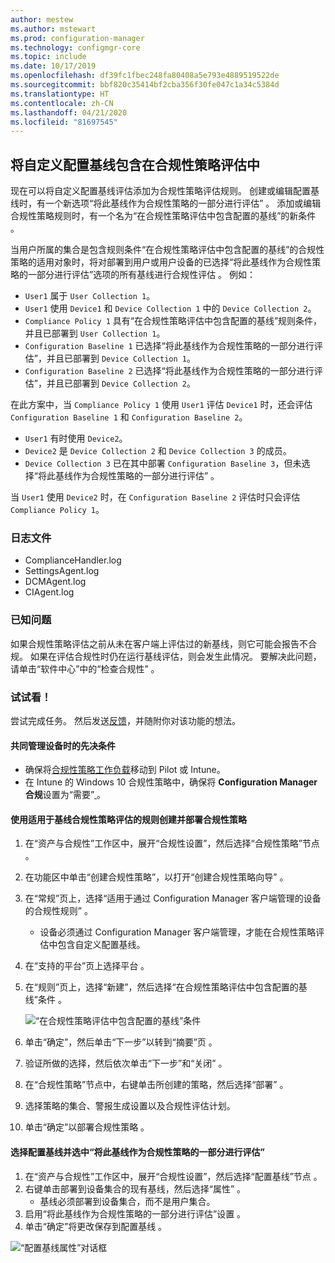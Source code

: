```yaml
---
author: mestew
ms.author: mstewart
ms.prod: configuration-manager
ms.technology: configmgr-core
ms.topic: include
ms.date: 10/17/2019
ms.openlocfilehash: df39fc1fbec248fa80408a5e793e4889519522de
ms.sourcegitcommit: bbf820c35414bf2cba356f30fe047c1a34c5384d
ms.translationtype: HT
ms.contentlocale: zh-CN
ms.lasthandoff: 04/21/2020
ms.locfileid: "81697545"
---
```

## <a name="include-custom-configuration-baselines-as-part-of-compliance-policy-assessment"></a><a name="bkmk_CAbaselines"></a> 将自定义配置基线包含在合规性策略评估中

现在可以将自定义配置基线评估添加为合规性策略评估规则。 创建或编辑配置基线时，有一个新选项“将此基线作为合规性策略的一部分进行评估”  。 添加或编辑合规性策略规则时，有一个名为“在合规性策略评估中包含配置的基线”的新条件  。

当用户所属的集合是包含规则条件“在合规性策略评估中包含配置的基线”的合规性策略的适用对象时，将对部署到用户或用户设备的已选择“将此基线作为合规性策略的一部分进行评估”选项的所有基线进行合规性评估   。 例如：

- `User1` 属于 `User Collection 1`。
- `User1` 使用 `Device1` 和 `Device Collection 1` 中的 `Device Collection 2`。
- `Compliance Policy 1` 具有“在合规性策略评估中包含配置的基线”规则条件，并且已部署到  `User Collection 1`。
- `Configuration Baseline 1` 已选择“将此基线作为合规性策略的一部分进行评估”，并且已部署到  `Device Collection 1`。
- `Configuration Baseline 2` 已选择“将此基线作为合规性策略的一部分进行评估”，并且已部署到  `Device Collection 2`。

在此方案中，当 `Compliance Policy 1` 使用 `User1` 评估 `Device1` 时，还会评估 `Configuration Baseline 1` 和 `Configuration Baseline 2`。

- `User1` 有时使用 `Device2`。
- `Device2` 是 `Device Collection 2` 和 `Device Collection 3` 的成员。
- `Device Collection 3` 已在其中部署 `Configuration Baseline 3`，但未选择“将此基线作为合规性策略的一部分进行评估”  。

当 `User1` 使用 `Device2` 时，在 `Configuration Baseline 2` 评估时只会评估 `Compliance Policy 1`。

### <a name="log-files"></a><a name="bkmk_CA-Logs"></a> 日志文件

- ComplianceHandler.log
- SettingsAgent.log
- DCMAgent.log
- CIAgent.log

### <a name="known-issues"></a>已知问题
<!--5582516-->
如果合规性策略评估之前从未在客户端上评估过的新基线，则它可能会报告不合规。 如果在评估合规性时仍在运行基线评估，则会发生此情况。 要解决此问题，请单击“软件中心”中的“检查合规性”   。

### <a name="try-it-out"></a>试试看！

尝试完成任务。 然后发送[反馈](../../../../understand/find-help.md#product-feedback)，并随附你对该功能的想法。

#### <a name="prerequisites-when-the-devices-are-co-managed"></a>共同管理设备时的先决条件

- 确保将[合规性策略工作负载](../../../../../comanage/workloads.md#compliance-policies)移动到 Pilot 或 Intune。
- 在 Intune 的 Windows 10 合规性策略中，确保将 **Configuration Manager 合规**设置为“需要”[  ](https://docs.microsoft.com/intune/protect/compliance-policy-create-windows#configuration-manager-compliance)。

#### <a name="create-and-deploy-a-compliance-policy-with-a-rule-for-baseline-compliance-policy-assessment"></a>使用适用于基线合规性策略评估的规则创建并部署合规性策略

1. 在“资产与合规性”工作区中，展开“合规性设置”，然后选择“合规性策略”节点    。
1. 在功能区中单击“创建合规性策略”，以打开“创建合规性策略向导”   。
1. 在“常规”页上，选择“适用于通过 Configuration Manager 客户端管理的设备的合规性规则”   。
   - 设备必须通过 Configuration Manager 客户端管理，才能在合规性策略评估中包含自定义配置基线。
1. 在“支持的平台”页上选择平台  。
1. 在“规则”页上，选择“新建”，然后选择“在合规性策略评估中包含配置的基线”条件    。

   ![“在合规性策略评估中包含配置的基线”条件](../../media/3608345-create-compliance-policy-rule.png)

1. 单击“确定”，然后单击“下一步”以转到“摘要”页    。
1. 验证所做的选择，然后依次单击“下一步”和“关闭”   。
1. 在“合规性策略”节点中，右键单击所创建的策略，然后选择“部署”   。
1. 选择策略的集合、警报生成设置以及合规性评估计划。
1. 单击“确定”以部署合规性策略  。


#### <a name="select-a-configuration-baseline-and-check-evaluate-this-baseline-as-part-of-compliance-policy-assessment"></a>选择配置基线并选中“将此基线作为合规性策略的一部分进行评估”

1. 在“资产与合规性”工作区中，展开“合规性设置”，然后选择“配置基线”节点    。
1. 右键单击部署到设备集合的现有基线，然后选择“属性”  。
   - 基线必须部署到设备集合，而不是用户集合。
1. 启用“将此基线作为合规性策略的一部分进行评估”设置  。
1. 单击“确定”将更改保存到配置基线  。

![“配置基线属性”对话框](../../media/3608345-configuration-baseline-properties.png)

